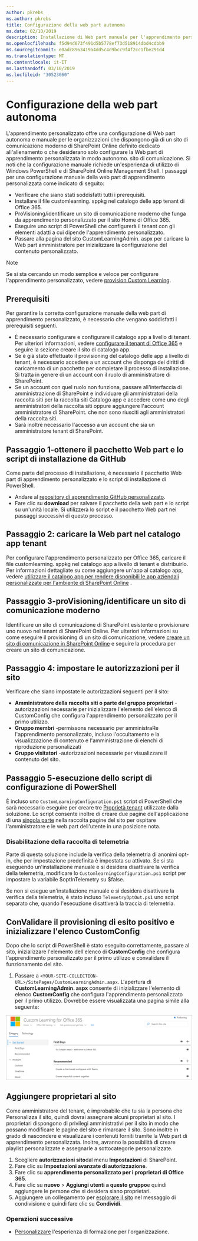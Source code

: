 ```yaml
---
author: pkrebs
ms.author: pkrebs
title: Configurazione della web part autonoma
ms.date: 02/10/2019
description: Installazione di Web part manuale per l'apprendimento personalizzato per Office 365
ms.openlocfilehash: f5d94d673f491d5b5778ef73d518914dbd4cdbb9
ms.sourcegitcommit: e0adc8963419a4dd5c4d9bcc9f4f2cc1fbe291d4
ms.translationtype: MT
ms.contentlocale: it-IT
ms.lasthandoff: 03/10/2019
ms.locfileid: "30523060"
---
```

# <a name="stand-alone-web-part-setup"></a>Configurazione della web part autonoma

L'apprendimento personalizzato offre una configurazione di Web part autonoma e manuale per le organizzazioni che dispongono già di un sito di comunicazione moderno di SharePoint Online definito dedicato all'allenamento o che desiderano solo configurare la Web part di apprendimento personalizzata in modo autonomo. sito di comunicazione. Si noti che la configurazione manuale richiede un'esperienza di utilizzo di Windows PowerShell e di SharePoint Online Management Shell. I passaggi per una configurazione manuale della web part di apprendimento personalizzata come indicato di seguito:

- Verificare che siano stati soddisfatti tutti i prerequisiti.
- Installare il file customlearning. sppkg nel catalogo delle app tenant di Office 365.
- ProVisioning/identificare un sito di comunicazione moderno che funga da apprendimento personalizzato per il sito Home di Office 365.
- Eseguire uno script di PowerShell che configurerà il tenant con gli elementi adatti a cui dipende l'apprendimento personalizzato.
- Passare alla pagina del sito CustomLearningAdmin. aspx per caricare la Web part amministratore per inizializzare la configurazione del contenuto personalizzato.

> [!NOTE]
> Se si sta cercando un modo semplice e veloce per configurare l'apprendimento personalizzato, vedere [provision Custom Learning](installsitepackage.md).

## <a name="prerequisites"></a>Prerequisiti
Per garantire la corretta configurazione manuale della web part di apprendimento personalizzato, è necessario che vengano soddisfatti i prerequisiti seguenti. 

- È necessario configurare e configurare il catalogo app a livello di tenant. Per ulteriori informazioni, vedere [configurare il tenant di Office 365](https://docs.microsoft.com/en-us/sharepoint/dev/spfx/set-up-your-developer-tenant#create-app-catalog-site) e seguire la sezione creare il sito di catalogo app. 
- Se è già stato effettuato il provisioning del catalogo delle app a livello di tenant, è necessario accedere a un account che disponga dei diritti di caricamento di un pacchetto per completare il processo di installazione. Si tratta in genere di un account con il ruolo di amministratore di SharePoint. 
- Se un account con quel ruolo non funziona, passare all'interfaccia di amministrazione di SharePoint e individuare gli amministratori della raccolta siti per la raccolta siti Catalogo app e accedere come uno degli amministratori della raccolta siti oppure aggiungere l'account amministratore di SharePoint. che non sono riusciti agli amministratori della raccolta siti. 
- Sarà inoltre necessario l'accesso a un account che sia un amministratore tenant di SharePoint.

## <a name="step-1---get-the-web-part-package-and-setup-script-from-github"></a>Passaggio 1-ottenere il pacchetto Web part e lo script di installazione da GitHub
Come parte del processo di installazione, è necessario il pacchetto Web part di apprendimento personalizzato e lo script di installazione di PowerShell.

- Andare al [repository di apprendimento GitHub personalizzato](https://github.com/pnp/custom-learning-office-365).
- Fare clic su **download** per salvare il pacchetto della web part e lo script su un'unità locale. Si utilizzerà lo script e il pacchetto Web part nei passaggi successivi di questo processo.

## <a name="step-2---upload-the-web-part-to-the-tenant-app-catalog"></a>Passaggio 2: caricare la Web part nel catalogo app tenant
Per configurare l'apprendimento personalizzato per Office 365, caricare il file customlearning. sppkg nel catalogo app a livello di tenant e distribuirlo. Per informazioni dettagliate su come aggiungere un'app al catalogo app, vedere [utilizzare il catalogo app per rendere disponibili le app aziendali personalizzate per l'ambiente di SharePoint Online](https://docs.microsoft.com/en-us/sharepoint/use-app-catalog) .

## <a name="step-3---provisionidentify-a-modern-communication-site"></a>Passaggio 3-proVisioning/identificare un sito di comunicazione moderno
Identificare un sito di comunicazione di SharePoint esistente o provisionare uno nuovo nel tenant di SharePoint Online. Per ulteriori informazioni su come eseguire il provisioning di un sito di comunicazione, vedere [creare un sito di comunicazione in SharePoint Online](https://support.office.com/en-us/article/create-a-communication-site-in-sharepoint-online-7fb44b20-a72f-4d2c-9173-fc8f59ba50eb) e seguire la procedura per creare un sito di comunicazione.

## <a name="step-4---set-permissions-for-the-site"></a>Passaggio 4: impostare le autorizzazioni per il sito
Verificare che siano impostate le autorizzazioni seguenti per il sito:
- **Amministratore della raccolta siti o parte del gruppo proprietari** -autorizzazioni necessarie per inizializzare l'elemento dell'elenco di CustomConfig che configura l'apprendimento personalizzato per il primo utilizzo. 
- **Gruppo membri** -permissons necessario per amministraRe l'apprendimento personalizzato, incluso l'occultamento e la visualizzazione di contenuto e l'amministrazione di elenchi di riproduzione personalizzati
- **Gruppo visitatori** -autorizzazioni necessarie per visualizzare il contenuto del sito. 

## <a name="step-5--execute-powershell-configuration-script"></a>Passaggio 5-esecuzione dello script di configurazione di PowerShell
È incluso uno `CustomLearningConfiguration.ps1` script di PowerShell che sarà necessario eseguire per creare tre [Proprietà tenant](https://docs.microsoft.com/en-us/sharepoint/dev/spfx/tenant-properties) utilizzate dalla soluzione. Lo script consente inoltre di creare due pagine dell'applicazione di una [singola parte](https://docs.microsoft.com/en-us/sharepoint/dev/spfx/web-parts/single-part-app-pages) nella raccolta pagine del sito per ospitare l'amministratore e le web part dell'utente in una posizione nota.

### <a name="disabling-telemetry-collection"></a>Disabilitazione della raccolta di telemetria
Parte di questa soluzione include la verifica della telemetria di anonimi opt-in, che per impostazione predefinita è impostata su attivato. Se si sta eseguendo un'installazione manuale e si desidera disattivare la verifica della telemetria, modificare lo `CustomlearningConfiguration.ps1` script per impostare la variabile $optInTelemetry su $false.

Se non si esegue un'installazione manuale e si desidera disattivare la verifica della telemetria, è stato incluso `TelemetryOptOut.ps1` uno script separato che, quando l'esecuzione disattiverà la traccia di telemetria.

## <a name="validate-provisioning-success-and-initialize-the-customconfig-list"></a>ConValidare il provisioning di esito positivo e inizializzare l'elenco CustomConfig

Dopo che lo script di PowerShell è stato eseguito correttamente, passare al sito, inizializzare l'elemento dell'elenco di **CustomConfig** che configura l'apprendimento personalizzato per il primo utilizzo e convalidare il funzionamento del sito.

1. Passare a `<YOUR-SITE-COLLECTION-URL>/SitePages/CustomLearningAdmin.aspx`. L'apertura di **CustomLearningAdmin. aspx** consente di inizializzare l'elemento di elenco **CustomConfig** che configura l'apprendimento personalizzato per il primo utilizzo. Dovrebbe essere visualizzata una pagina simile alla seguente:

![CG-adminapppage. png](media/cg-adminapppage.png)

## <a name="add-owners-to-site"></a>Aggiungere proprietari al sito
Come amministratore del tenant, è improbabile che tu sia la persona che Personalizza il sito, quindi dovrai assegnare alcuni proprietari al sito. I proprietari dispongono di privilegi amministrativi per il sito in modo che possano modificare le pagine del sito e rimarcare il sito. Sono inoltre in grado di nascondere e visualizzare i contenuti forniti tramite la Web part di apprendimento personalizzata. Inoltre, avranno la possibilità di creare playlist personalizzate e assegnarle a sottocategorie personalizzate.  

1. Scegliere **autorizzazioni sito**dal menu **Impostazioni** di SharePoint.
2. Fare clic su **Impostazioni avanzate di autorizzazione**.
3. Fare clic su **apprendimento personalizzato per i proprietari di Office 365**.
4. Fare clic su **nuovo** > **Aggiungi utenti a questo gruppo**e quindi aggiungere le persone che si desidera siano proprietari. 
5. Aggiungere un collegamento per [esplorare il sito](https://docs.microsoft.com/en-us/Office365/CustomLearning/custom_explore) nel messaggio di condivisione e quindi fare clic su **Condividi**.

### <a name="next-steps"></a>Operazioni successive
- [Personalizzare](custom_overview.md) l'esperienza di formazione per l'organizzazione.

